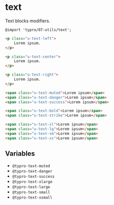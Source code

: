 # text

Text blocks modifiers.

```less
@import 'typro/07-utils/text';
```

```html
<p class="u-text-left">
	Lorem ipsum.
</p>

<p class="u-text-center">
	Lorem ipsum.
</p>

<p class="u-text-right">
	Lorem ipsum.
</p>

<span class="u-text-muted">Lorem ipsum</span>
<span class="u-text-danger">Lorem ipsum</span>
<span class="u-text-success">Lorem ipsum</span>

<span class="u-text-bold">Lorem ipsum</span>
<span class="u-text-strike">Lorem ipsum</span>

<span class="u-text-xl">Lorem ipsum</span>
<span class="u-text-lg">Lorem ipsum</span>
<span class="u-text-sm">Lorem ipsum</span>
<span class="u-text-xs">Lorem ipsum</span>
```


## Variables

* `@typro-text-muted`
* `@typro-text-danger`
* `@typro-text-success`
* `@typro-text-xlarge`
* `@typro-text-large`
* `@typro-text-small`
* `@typro-text-xsmall`
